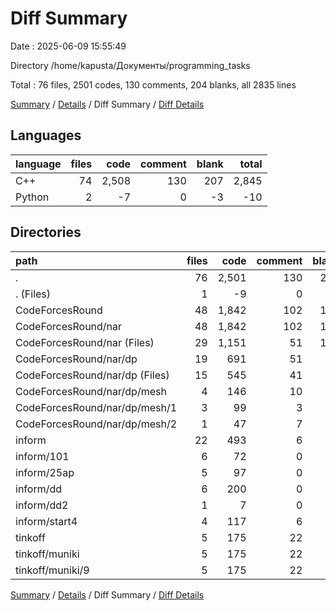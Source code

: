 # Diff Summary

Date : 2025-06-09 15:55:49

Directory /home/kapusta/Документы/programming_tasks

Total : 76 files,  2501 codes, 130 comments, 204 blanks, all 2835 lines

[Summary](results.md) / [Details](details.md) / Diff Summary / [Diff Details](diff-details.md)

## Languages
| language | files | code | comment | blank | total |
| :--- | ---: | ---: | ---: | ---: | ---: |
| C++ | 74 | 2,508 | 130 | 207 | 2,845 |
| Python | 2 | -7 | 0 | -3 | -10 |

## Directories
| path | files | code | comment | blank | total |
| :--- | ---: | ---: | ---: | ---: | ---: |
| . | 76 | 2,501 | 130 | 204 | 2,835 |
| . (Files) | 1 | -9 | 0 | -3 | -12 |
| CodeForcesRound | 48 | 1,842 | 102 | 150 | 2,094 |
| CodeForcesRound/nar | 48 | 1,842 | 102 | 150 | 2,094 |
| CodeForcesRound/nar (Files) | 29 | 1,151 | 51 | 101 | 1,303 |
| CodeForcesRound/nar/dp | 19 | 691 | 51 | 49 | 791 |
| CodeForcesRound/nar/dp (Files) | 15 | 545 | 41 | 37 | 623 |
| CodeForcesRound/nar/dp/mesh | 4 | 146 | 10 | 12 | 168 |
| CodeForcesRound/nar/dp/mesh/1 | 3 | 99 | 3 | 8 | 110 |
| CodeForcesRound/nar/dp/mesh/2 | 1 | 47 | 7 | 4 | 58 |
| inform | 22 | 493 | 6 | 44 | 543 |
| inform/101 | 6 | 72 | 0 | 10 | 82 |
| inform/25ap | 5 | 97 | 0 | 10 | 107 |
| inform/dd | 6 | 200 | 0 | 12 | 212 |
| inform/dd2 | 1 | 7 | 0 | 3 | 10 |
| inform/start4 | 4 | 117 | 6 | 9 | 132 |
| tinkoff | 5 | 175 | 22 | 13 | 210 |
| tinkoff/muniki | 5 | 175 | 22 | 13 | 210 |
| tinkoff/muniki/9 | 5 | 175 | 22 | 13 | 210 |

[Summary](results.md) / [Details](details.md) / Diff Summary / [Diff Details](diff-details.md)